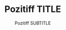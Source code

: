 ---
slug: "/src/layout/index"
title: "Pozitiff TITLE"

first: "first"
second: "second"
subtitle: "Pozitiff SUBTITLE"
---